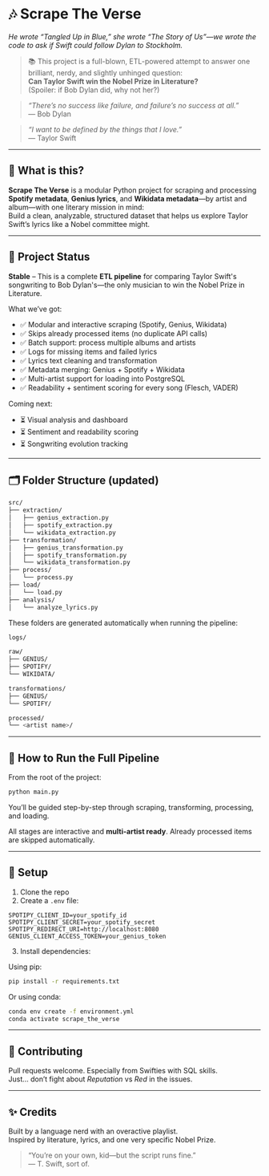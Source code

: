 # 🎶 Scrape The Verse

*He wrote “Tangled Up in Blue,” she wrote “The Story of Us”—we wrote the code to ask if Swift could follow Dylan to Stockholm.*

> 📚 This project is a full-blown, ETL-powered attempt to answer one brilliant, nerdy, and slightly unhinged question:  
> **Can Taylor Swift win the Nobel Prize in Literature?**  
> (Spoiler: if Bob Dylan did, why not her?)

> *“There’s no success like failure, and failure’s no success at all.”*  
> — Bob Dylan

> *“I want to be defined by the things that I love.”*  
> — Taylor Swift

---

## 🚀 What is this?

**Scrape The Verse** is a modular Python project for scraping and processing **Spotify metadata**, **Genius lyrics**, and **Wikidata metadata**—by artist and album—with one literary mission in mind:  
Build a clean, analyzable, structured dataset that helps us explore Taylor Swift’s lyrics like a Nobel committee might.

---

## 🧠 Project Status

**Stable** – This is a complete **ETL pipeline** for comparing Taylor Swift's songwriting to Bob Dylan's—the only musician to win the Nobel Prize in Literature.

What we’ve got:

- ✅ Modular and interactive scraping (Spotify, Genius, Wikidata)
- ✅ Skips already processed items (no duplicate API calls)
- ✅ Batch support: process multiple albums and artists
- ✅ Logs for missing items and failed lyrics
- ✅ Lyrics text cleaning and transformation
- ✅ Metadata merging: Genius + Spotify + Wikidata
- ✅ Multi-artist support for loading into PostgreSQL
- ✅ Readability + sentiment scoring for every song (Flesch, VADER)

Coming next:

- ⏳ Visual analysis and dashboard
- ⏳ Sentiment and readability scoring
- ⏳ Songwriting evolution tracking

---

## 🗂 Folder Structure (updated)

```bash
src/
├── extraction/
│   ├── genius_extraction.py
│   ├── spotify_extraction.py
│   └── wikidata_extraction.py
├── transformation/
│   ├── genius_transformation.py
│   ├── spotify_transformation.py
│   └── wikidata_transformation.py
├── process/
│   └── process.py
├── load/
│   └── load.py
├── analysis/
│   └── analyze_lyrics.py
```

These folders are generated automatically when running the pipeline:

```bash
logs/

raw/
├── GENIUS/
├── SPOTIFY/
└── WIKIDATA/

transformations/
├── GENIUS/
└── SPOTIFY/

processed/
└── <artist name>/
```

---

## 🧪 How to Run the Full Pipeline

From the root of the project:

```bash
python main.py
```

You’ll be guided step-by-step through scraping, transforming, processing, and loading.

All stages are interactive and **multi-artist ready**. Already processed items are skipped automatically.

---

## 🧰 Setup

1. Clone the repo
2. Create a `.env` file:

```
SPOTIPY_CLIENT_ID=your_spotify_id
SPOTIPY_CLIENT_SECRET=your_spotify_secret
SPOTIPY_REDIRECT_URI=http://localhost:8080
GENIUS_CLIENT_ACCESS_TOKEN=your_genius_token
```

3. Install dependencies:

Using pip:

```bash
pip install -r requirements.txt
```

Or using conda:

```bash
conda env create -f environment.yml
conda activate scrape_the_verse
```

---

## 🤝 Contributing

Pull requests welcome. Especially from Swifties with SQL skills.  
Just… don’t fight about *Reputation* vs *Red* in the issues.

---

## ✨ Credits

Built by a language nerd with an overactive playlist.  
Inspired by literature, lyrics, and one very specific Nobel Prize.

> “You’re on your own, kid—but the script runs fine.”  
> — T. Swift, sort of.
